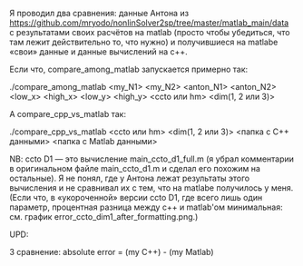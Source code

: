 Я проводил два сравнения: данные Антона из https://github.com/mryodo/nonlinSolver2sp/tree/master/matlab_main/data
с результатами своих расчётов на matlab (просто чтобы убедиться, что там лежит действительно то, что нужно) и
получившиеся на matlabе «свои» данные и данные вычислений на c++.

Если что, compare_among_matlab запускается примерно так:

./compare_among_matlab <my_N1> <my_N2> <anton_N1> <anton_N2> <low_x> <high_x> <low_y> <high_y> <ccto или hm> <dim(1, 2 или 3)>

А compare_cpp_vs_matlab так:

./compare_cpp_vs_matlab <ccto или hm> <dim(1, 2 или 3)> <папка с C++ данными> <папка с Matlab данными>


NB: ccto D1 — это вычисление main_ccto_d1_full.m (я убрал комментарии в оригинальном файле main_ccto_d1.m и сделал его похожим на остальные). Я не понял, где у Антона лежат результаты этого вычисления и не сравнивал их с тем, что на matlabe получилось у меня. (Если что, в «укороченной» версии ccto D1, где всего лишь один параметр, процентная разница между c++ и matlab'ом минимальная: см. график error_ccto_dim1_after_formatting.png.)


UPD:

3 сравнение: absolute error = (my C++) - (my Matlab)
